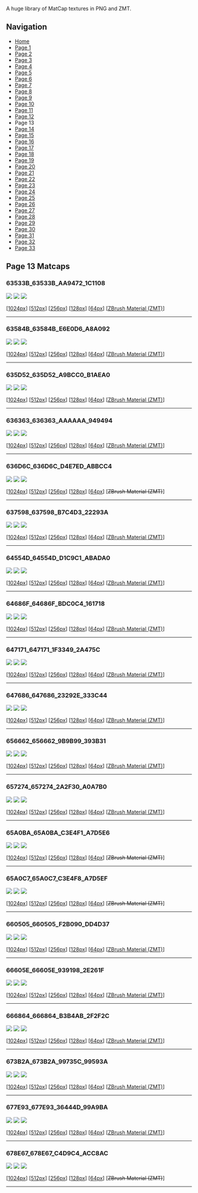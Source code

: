 A huge library of MatCap textures in PNG and ZMT.


## Navigation
* [Home](/)
* [Page 1](PAGE-1.md)
* [Page 2](PAGE-2.md)
* [Page 3](PAGE-3.md)
* [Page 4](PAGE-4.md)
* [Page 5](PAGE-5.md)
* [Page 6](PAGE-6.md)
* [Page 7](PAGE-7.md)
* [Page 8](PAGE-8.md)
* [Page 9](PAGE-9.md)
* [Page 10](PAGE-10.md)
* [Page 11](PAGE-11.md)
* [Page 12](PAGE-12.md)
* Page 13
* [Page 14](PAGE-14.md)
* [Page 15](PAGE-15.md)
* [Page 16](PAGE-16.md)
* [Page 17](PAGE-17.md)
* [Page 18](PAGE-18.md)
* [Page 19](PAGE-19.md)
* [Page 20](PAGE-20.md)
* [Page 21](PAGE-21.md)
* [Page 22](PAGE-22.md)
* [Page 23](PAGE-23.md)
* [Page 24](PAGE-24.md)
* [Page 25](PAGE-25.md)
* [Page 26](PAGE-26.md)
* [Page 27](PAGE-27.md)
* [Page 28](PAGE-28.md)
* [Page 29](PAGE-29.md)
* [Page 30](PAGE-30.md)
* [Page 31](PAGE-31.md)
* [Page 32](PAGE-32.md)
* [Page 33](PAGE-33.md)
## Page 13 Matcaps
### 63533B_63533B_AA9472_1C1108
![](preview/63533B_63533B_AA9472_1C1108-preview.png)
![](thumbnail/63533B_63533B_AA9472_1C1108.jpg)
![](palette/63533B_63533B_AA9472_1C1108-palette.png)

[[1024px](https://github.com/nidorx/matcaps/raw/master/1024/63533B_63533B_AA9472_1C1108.png)]
[[512px](https://github.com/nidorx/matcaps/raw/master/512/63533B_63533B_AA9472_1C1108-512px.png)]
[[256px](https://github.com/nidorx/matcaps/raw/master/256/63533B_63533B_AA9472_1C1108-256px.png)]
[[128px](https://github.com/nidorx/matcaps/raw/master/128/63533B_63533B_AA9472_1C1108-128px.png)]
[[64px](https://github.com/nidorx/matcaps/raw/master/64/63533B_63533B_AA9472_1C1108-64px.png)]
[[ZBrush Material (ZMT)](https://github.com/nidorx/matcaps/raw/master/zmt/63533B_63533B_AA9472_1C1108.zmt)]

---
### 63584B_63584B_E6E0D6_A8A092
![](preview/63584B_63584B_E6E0D6_A8A092-preview.png)
![](thumbnail/63584B_63584B_E6E0D6_A8A092.jpg)
![](palette/63584B_63584B_E6E0D6_A8A092-palette.png)

[[1024px](https://github.com/nidorx/matcaps/raw/master/1024/63584B_63584B_E6E0D6_A8A092.png)]
[[512px](https://github.com/nidorx/matcaps/raw/master/512/63584B_63584B_E6E0D6_A8A092-512px.png)]
[[256px](https://github.com/nidorx/matcaps/raw/master/256/63584B_63584B_E6E0D6_A8A092-256px.png)]
[[128px](https://github.com/nidorx/matcaps/raw/master/128/63584B_63584B_E6E0D6_A8A092-128px.png)]
[[64px](https://github.com/nidorx/matcaps/raw/master/64/63584B_63584B_E6E0D6_A8A092-64px.png)]
[[ZBrush Material (ZMT)](https://github.com/nidorx/matcaps/raw/master/zmt/63584B_63584B_E6E0D6_A8A092.zmt)]

---
### 635D52_635D52_A9BCC0_B1AEA0
![](preview/635D52_635D52_A9BCC0_B1AEA0-preview.png)
![](thumbnail/635D52_635D52_A9BCC0_B1AEA0.jpg)
![](palette/635D52_635D52_A9BCC0_B1AEA0-palette.png)

[[1024px](https://github.com/nidorx/matcaps/raw/master/1024/635D52_635D52_A9BCC0_B1AEA0.png)]
[[512px](https://github.com/nidorx/matcaps/raw/master/512/635D52_635D52_A9BCC0_B1AEA0-512px.png)]
[[256px](https://github.com/nidorx/matcaps/raw/master/256/635D52_635D52_A9BCC0_B1AEA0-256px.png)]
[[128px](https://github.com/nidorx/matcaps/raw/master/128/635D52_635D52_A9BCC0_B1AEA0-128px.png)]
[[64px](https://github.com/nidorx/matcaps/raw/master/64/635D52_635D52_A9BCC0_B1AEA0-64px.png)]
[[ZBrush Material (ZMT)](https://github.com/nidorx/matcaps/raw/master/zmt/635D52_635D52_A9BCC0_B1AEA0.zmt)]

---
### 636363_636363_AAAAAA_949494
![](preview/636363_636363_AAAAAA_949494-preview.png)
![](thumbnail/636363_636363_AAAAAA_949494.jpg)
![](palette/636363_636363_AAAAAA_949494-palette.png)

[[1024px](https://github.com/nidorx/matcaps/raw/master/1024/636363_636363_AAAAAA_949494.png)]
[[512px](https://github.com/nidorx/matcaps/raw/master/512/636363_636363_AAAAAA_949494-512px.png)]
[[256px](https://github.com/nidorx/matcaps/raw/master/256/636363_636363_AAAAAA_949494-256px.png)]
[[128px](https://github.com/nidorx/matcaps/raw/master/128/636363_636363_AAAAAA_949494-128px.png)]
[[64px](https://github.com/nidorx/matcaps/raw/master/64/636363_636363_AAAAAA_949494-64px.png)]
[[ZBrush Material (ZMT)](https://github.com/nidorx/matcaps/raw/master/zmt/636363_636363_AAAAAA_949494.zmt)]

---
### 636D6C_636D6C_D4E7ED_ABBCC4
![](preview/636D6C_636D6C_D4E7ED_ABBCC4-preview.png)
![](thumbnail/636D6C_636D6C_D4E7ED_ABBCC4.jpg)
![](palette/636D6C_636D6C_D4E7ED_ABBCC4-palette.png)

[[1024px](https://github.com/nidorx/matcaps/raw/master/1024/636D6C_636D6C_D4E7ED_ABBCC4.png)]
[[512px](https://github.com/nidorx/matcaps/raw/master/512/636D6C_636D6C_D4E7ED_ABBCC4-512px.png)]
[[256px](https://github.com/nidorx/matcaps/raw/master/256/636D6C_636D6C_D4E7ED_ABBCC4-256px.png)]
[[128px](https://github.com/nidorx/matcaps/raw/master/128/636D6C_636D6C_D4E7ED_ABBCC4-128px.png)]
[[64px](https://github.com/nidorx/matcaps/raw/master/64/636D6C_636D6C_D4E7ED_ABBCC4-64px.png)]
[~~ZBrush Material (ZMT)~~]

---
### 637598_637598_B7C4D3_22293A
![](preview/637598_637598_B7C4D3_22293A-preview.png)
![](thumbnail/637598_637598_B7C4D3_22293A.jpg)
![](palette/637598_637598_B7C4D3_22293A-palette.png)

[[1024px](https://github.com/nidorx/matcaps/raw/master/1024/637598_637598_B7C4D3_22293A.png)]
[[512px](https://github.com/nidorx/matcaps/raw/master/512/637598_637598_B7C4D3_22293A-512px.png)]
[[256px](https://github.com/nidorx/matcaps/raw/master/256/637598_637598_B7C4D3_22293A-256px.png)]
[[128px](https://github.com/nidorx/matcaps/raw/master/128/637598_637598_B7C4D3_22293A-128px.png)]
[[64px](https://github.com/nidorx/matcaps/raw/master/64/637598_637598_B7C4D3_22293A-64px.png)]
[[ZBrush Material (ZMT)](https://github.com/nidorx/matcaps/raw/master/zmt/637598_637598_B7C4D3_22293A.zmt)]

---
### 64554D_64554D_D1C9C1_ABADA0
![](preview/64554D_64554D_D1C9C1_ABADA0-preview.png)
![](thumbnail/64554D_64554D_D1C9C1_ABADA0.jpg)
![](palette/64554D_64554D_D1C9C1_ABADA0-palette.png)

[[1024px](https://github.com/nidorx/matcaps/raw/master/1024/64554D_64554D_D1C9C1_ABADA0.png)]
[[512px](https://github.com/nidorx/matcaps/raw/master/512/64554D_64554D_D1C9C1_ABADA0-512px.png)]
[[256px](https://github.com/nidorx/matcaps/raw/master/256/64554D_64554D_D1C9C1_ABADA0-256px.png)]
[[128px](https://github.com/nidorx/matcaps/raw/master/128/64554D_64554D_D1C9C1_ABADA0-128px.png)]
[[64px](https://github.com/nidorx/matcaps/raw/master/64/64554D_64554D_D1C9C1_ABADA0-64px.png)]
[[ZBrush Material (ZMT)](https://github.com/nidorx/matcaps/raw/master/zmt/64554D_64554D_D1C9C1_ABADA0.zmt)]

---
### 64686F_64686F_BDC0C4_161718
![](preview/64686F_64686F_BDC0C4_161718-preview.png)
![](thumbnail/64686F_64686F_BDC0C4_161718.jpg)
![](palette/64686F_64686F_BDC0C4_161718-palette.png)

[[1024px](https://github.com/nidorx/matcaps/raw/master/1024/64686F_64686F_BDC0C4_161718.png)]
[[512px](https://github.com/nidorx/matcaps/raw/master/512/64686F_64686F_BDC0C4_161718-512px.png)]
[[256px](https://github.com/nidorx/matcaps/raw/master/256/64686F_64686F_BDC0C4_161718-256px.png)]
[[128px](https://github.com/nidorx/matcaps/raw/master/128/64686F_64686F_BDC0C4_161718-128px.png)]
[[64px](https://github.com/nidorx/matcaps/raw/master/64/64686F_64686F_BDC0C4_161718-64px.png)]
[[ZBrush Material (ZMT)](https://github.com/nidorx/matcaps/raw/master/zmt/64686F_64686F_BDC0C4_161718.zmt)]

---
### 647171_647171_1F3349_2A475C
![](preview/647171_647171_1F3349_2A475C-preview.png)
![](thumbnail/647171_647171_1F3349_2A475C.jpg)
![](palette/647171_647171_1F3349_2A475C-palette.png)

[[1024px](https://github.com/nidorx/matcaps/raw/master/1024/647171_647171_1F3349_2A475C.png)]
[[512px](https://github.com/nidorx/matcaps/raw/master/512/647171_647171_1F3349_2A475C-512px.png)]
[[256px](https://github.com/nidorx/matcaps/raw/master/256/647171_647171_1F3349_2A475C-256px.png)]
[[128px](https://github.com/nidorx/matcaps/raw/master/128/647171_647171_1F3349_2A475C-128px.png)]
[[64px](https://github.com/nidorx/matcaps/raw/master/64/647171_647171_1F3349_2A475C-64px.png)]
[[ZBrush Material (ZMT)](https://github.com/nidorx/matcaps/raw/master/zmt/647171_647171_1F3349_2A475C.zmt)]

---
### 647686_647686_23292E_333C44
![](preview/647686_647686_23292E_333C44-preview.png)
![](thumbnail/647686_647686_23292E_333C44.jpg)
![](palette/647686_647686_23292E_333C44-palette.png)

[[1024px](https://github.com/nidorx/matcaps/raw/master/1024/647686_647686_23292E_333C44.png)]
[[512px](https://github.com/nidorx/matcaps/raw/master/512/647686_647686_23292E_333C44-512px.png)]
[[256px](https://github.com/nidorx/matcaps/raw/master/256/647686_647686_23292E_333C44-256px.png)]
[[128px](https://github.com/nidorx/matcaps/raw/master/128/647686_647686_23292E_333C44-128px.png)]
[[64px](https://github.com/nidorx/matcaps/raw/master/64/647686_647686_23292E_333C44-64px.png)]
[[ZBrush Material (ZMT)](https://github.com/nidorx/matcaps/raw/master/zmt/647686_647686_23292E_333C44.zmt)]

---
### 656662_656662_9B9B99_393B31
![](preview/656662_656662_9B9B99_393B31-preview.png)
![](thumbnail/656662_656662_9B9B99_393B31.jpg)
![](palette/656662_656662_9B9B99_393B31-palette.png)

[[1024px](https://github.com/nidorx/matcaps/raw/master/1024/656662_656662_9B9B99_393B31.png)]
[[512px](https://github.com/nidorx/matcaps/raw/master/512/656662_656662_9B9B99_393B31-512px.png)]
[[256px](https://github.com/nidorx/matcaps/raw/master/256/656662_656662_9B9B99_393B31-256px.png)]
[[128px](https://github.com/nidorx/matcaps/raw/master/128/656662_656662_9B9B99_393B31-128px.png)]
[[64px](https://github.com/nidorx/matcaps/raw/master/64/656662_656662_9B9B99_393B31-64px.png)]
[[ZBrush Material (ZMT)](https://github.com/nidorx/matcaps/raw/master/zmt/656662_656662_9B9B99_393B31.zmt)]

---
### 657274_657274_2A2F30_A0A7B0
![](preview/657274_657274_2A2F30_A0A7B0-preview.png)
![](thumbnail/657274_657274_2A2F30_A0A7B0.jpg)
![](palette/657274_657274_2A2F30_A0A7B0-palette.png)

[[1024px](https://github.com/nidorx/matcaps/raw/master/1024/657274_657274_2A2F30_A0A7B0.png)]
[[512px](https://github.com/nidorx/matcaps/raw/master/512/657274_657274_2A2F30_A0A7B0-512px.png)]
[[256px](https://github.com/nidorx/matcaps/raw/master/256/657274_657274_2A2F30_A0A7B0-256px.png)]
[[128px](https://github.com/nidorx/matcaps/raw/master/128/657274_657274_2A2F30_A0A7B0-128px.png)]
[[64px](https://github.com/nidorx/matcaps/raw/master/64/657274_657274_2A2F30_A0A7B0-64px.png)]
[[ZBrush Material (ZMT)](https://github.com/nidorx/matcaps/raw/master/zmt/657274_657274_2A2F30_A0A7B0.zmt)]

---
### 65A0BA_65A0BA_C3E4F1_A7D5E6
![](preview/65A0BA_65A0BA_C3E4F1_A7D5E6-preview.png)
![](thumbnail/65A0BA_65A0BA_C3E4F1_A7D5E6.jpg)
![](palette/65A0BA_65A0BA_C3E4F1_A7D5E6-palette.png)

[[1024px](https://github.com/nidorx/matcaps/raw/master/1024/65A0BA_65A0BA_C3E4F1_A7D5E6.png)]
[[512px](https://github.com/nidorx/matcaps/raw/master/512/65A0BA_65A0BA_C3E4F1_A7D5E6-512px.png)]
[[256px](https://github.com/nidorx/matcaps/raw/master/256/65A0BA_65A0BA_C3E4F1_A7D5E6-256px.png)]
[[128px](https://github.com/nidorx/matcaps/raw/master/128/65A0BA_65A0BA_C3E4F1_A7D5E6-128px.png)]
[[64px](https://github.com/nidorx/matcaps/raw/master/64/65A0BA_65A0BA_C3E4F1_A7D5E6-64px.png)]
[~~ZBrush Material (ZMT)~~]

---
### 65A0C7_65A0C7_C3E4F8_A7D5EF
![](preview/65A0C7_65A0C7_C3E4F8_A7D5EF-preview.png)
![](thumbnail/65A0C7_65A0C7_C3E4F8_A7D5EF.jpg)
![](palette/65A0C7_65A0C7_C3E4F8_A7D5EF-palette.png)

[[1024px](https://github.com/nidorx/matcaps/raw/master/1024/65A0C7_65A0C7_C3E4F8_A7D5EF.png)]
[[512px](https://github.com/nidorx/matcaps/raw/master/512/65A0C7_65A0C7_C3E4F8_A7D5EF-512px.png)]
[[256px](https://github.com/nidorx/matcaps/raw/master/256/65A0C7_65A0C7_C3E4F8_A7D5EF-256px.png)]
[[128px](https://github.com/nidorx/matcaps/raw/master/128/65A0C7_65A0C7_C3E4F8_A7D5EF-128px.png)]
[[64px](https://github.com/nidorx/matcaps/raw/master/64/65A0C7_65A0C7_C3E4F8_A7D5EF-64px.png)]
[~~ZBrush Material (ZMT)~~]

---
### 660505_660505_F2B090_DD4D37
![](preview/660505_660505_F2B090_DD4D37-preview.png)
![](thumbnail/660505_660505_F2B090_DD4D37.jpg)
![](palette/660505_660505_F2B090_DD4D37-palette.png)

[[1024px](https://github.com/nidorx/matcaps/raw/master/1024/660505_660505_F2B090_DD4D37.png)]
[[512px](https://github.com/nidorx/matcaps/raw/master/512/660505_660505_F2B090_DD4D37-512px.png)]
[[256px](https://github.com/nidorx/matcaps/raw/master/256/660505_660505_F2B090_DD4D37-256px.png)]
[[128px](https://github.com/nidorx/matcaps/raw/master/128/660505_660505_F2B090_DD4D37-128px.png)]
[[64px](https://github.com/nidorx/matcaps/raw/master/64/660505_660505_F2B090_DD4D37-64px.png)]
[[ZBrush Material (ZMT)](https://github.com/nidorx/matcaps/raw/master/zmt/660505_660505_F2B090_DD4D37.zmt)]

---
### 66605E_66605E_939198_2E261F
![](preview/66605E_66605E_939198_2E261F-preview.png)
![](thumbnail/66605E_66605E_939198_2E261F.jpg)
![](palette/66605E_66605E_939198_2E261F-palette.png)

[[1024px](https://github.com/nidorx/matcaps/raw/master/1024/66605E_66605E_939198_2E261F.png)]
[[512px](https://github.com/nidorx/matcaps/raw/master/512/66605E_66605E_939198_2E261F-512px.png)]
[[256px](https://github.com/nidorx/matcaps/raw/master/256/66605E_66605E_939198_2E261F-256px.png)]
[[128px](https://github.com/nidorx/matcaps/raw/master/128/66605E_66605E_939198_2E261F-128px.png)]
[[64px](https://github.com/nidorx/matcaps/raw/master/64/66605E_66605E_939198_2E261F-64px.png)]
[[ZBrush Material (ZMT)](https://github.com/nidorx/matcaps/raw/master/zmt/66605E_66605E_939198_2E261F.zmt)]

---
### 666864_666864_B3B4AB_2F2F2C
![](preview/666864_666864_B3B4AB_2F2F2C-preview.png)
![](thumbnail/666864_666864_B3B4AB_2F2F2C.jpg)
![](palette/666864_666864_B3B4AB_2F2F2C-palette.png)

[[1024px](https://github.com/nidorx/matcaps/raw/master/1024/666864_666864_B3B4AB_2F2F2C.png)]
[[512px](https://github.com/nidorx/matcaps/raw/master/512/666864_666864_B3B4AB_2F2F2C-512px.png)]
[[256px](https://github.com/nidorx/matcaps/raw/master/256/666864_666864_B3B4AB_2F2F2C-256px.png)]
[[128px](https://github.com/nidorx/matcaps/raw/master/128/666864_666864_B3B4AB_2F2F2C-128px.png)]
[[64px](https://github.com/nidorx/matcaps/raw/master/64/666864_666864_B3B4AB_2F2F2C-64px.png)]
[[ZBrush Material (ZMT)](https://github.com/nidorx/matcaps/raw/master/zmt/666864_666864_B3B4AB_2F2F2C.zmt)]

---
### 673B2A_673B2A_99735C_99593A
![](preview/673B2A_673B2A_99735C_99593A-preview.png)
![](thumbnail/673B2A_673B2A_99735C_99593A.jpg)
![](palette/673B2A_673B2A_99735C_99593A-palette.png)

[[1024px](https://github.com/nidorx/matcaps/raw/master/1024/673B2A_673B2A_99735C_99593A.png)]
[[512px](https://github.com/nidorx/matcaps/raw/master/512/673B2A_673B2A_99735C_99593A-512px.png)]
[[256px](https://github.com/nidorx/matcaps/raw/master/256/673B2A_673B2A_99735C_99593A-256px.png)]
[[128px](https://github.com/nidorx/matcaps/raw/master/128/673B2A_673B2A_99735C_99593A-128px.png)]
[[64px](https://github.com/nidorx/matcaps/raw/master/64/673B2A_673B2A_99735C_99593A-64px.png)]
[[ZBrush Material (ZMT)](https://github.com/nidorx/matcaps/raw/master/zmt/673B2A_673B2A_99735C_99593A.zmt)]

---
### 677E93_677E93_36444D_99A9BA
![](preview/677E93_677E93_36444D_99A9BA-preview.png)
![](thumbnail/677E93_677E93_36444D_99A9BA.jpg)
![](palette/677E93_677E93_36444D_99A9BA-palette.png)

[[1024px](https://github.com/nidorx/matcaps/raw/master/1024/677E93_677E93_36444D_99A9BA.png)]
[[512px](https://github.com/nidorx/matcaps/raw/master/512/677E93_677E93_36444D_99A9BA-512px.png)]
[[256px](https://github.com/nidorx/matcaps/raw/master/256/677E93_677E93_36444D_99A9BA-256px.png)]
[[128px](https://github.com/nidorx/matcaps/raw/master/128/677E93_677E93_36444D_99A9BA-128px.png)]
[[64px](https://github.com/nidorx/matcaps/raw/master/64/677E93_677E93_36444D_99A9BA-64px.png)]
[[ZBrush Material (ZMT)](https://github.com/nidorx/matcaps/raw/master/zmt/677E93_677E93_36444D_99A9BA.zmt)]

---
### 678E67_678E67_C4D9C4_ACC8AC
![](preview/678E67_678E67_C4D9C4_ACC8AC-preview.png)
![](thumbnail/678E67_678E67_C4D9C4_ACC8AC.jpg)
![](palette/678E67_678E67_C4D9C4_ACC8AC-palette.png)

[[1024px](https://github.com/nidorx/matcaps/raw/master/1024/678E67_678E67_C4D9C4_ACC8AC.png)]
[[512px](https://github.com/nidorx/matcaps/raw/master/512/678E67_678E67_C4D9C4_ACC8AC-512px.png)]
[[256px](https://github.com/nidorx/matcaps/raw/master/256/678E67_678E67_C4D9C4_ACC8AC-256px.png)]
[[128px](https://github.com/nidorx/matcaps/raw/master/128/678E67_678E67_C4D9C4_ACC8AC-128px.png)]
[[64px](https://github.com/nidorx/matcaps/raw/master/64/678E67_678E67_C4D9C4_ACC8AC-64px.png)]
[~~ZBrush Material (ZMT)~~]

---
